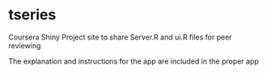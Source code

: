 tseries
=======

Coursera Shiny Project site to share Server.R and ui.R files for peer reviewing

The explanation and instructions for the app are included in the proper app 
